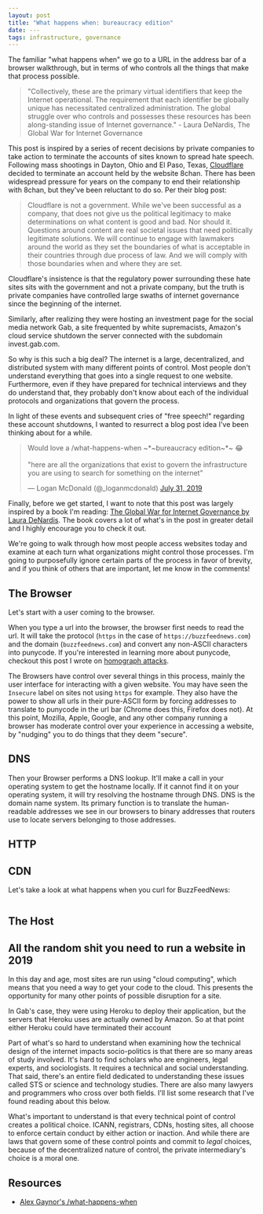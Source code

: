 ```yaml
---
layout: post
title: "What happens when: bureaucracy edition"
date: ---
tags: infrastructure, governance
---
```

<!-- markdownlint-disable MD033 -->
<!-- markdownlint-disable MD026 -->
<!-- markdownlint-disable MD002 -->

The familiar "what happens when" we go to a URL in the address bar of a browser walkthrough, but in terms of who controls all the things that make that process possible.

> "Collectively, these are the primary virtual identifiers that keep the Internet operational. The requirement that each identifier be globally unique has necessitated centralized administration. The global struggle over who controls and possesses these resources has been along-standing issue of Internet governance." - Laura DeNardis, The Global War for Internet Governance

This post is inspired by a series of recent decisions by private companies to take action to terminate the accounts of sites known to spread hate speech. Following mass shootings in Dayton, Ohio and El Paso, Texas, [Cloudflare][cloudflare] decided to terminate an account held by the website 8chan. There has been widespread pressure for years on the company to end their relationship with 8chan, but they've been reluctant to do so. Per their blog post:

> Cloudflare is not a government. While we've been successful as a company, that does not give us the political legitimacy to make determinations on what content is good and bad. Nor should it. Questions around content are real societal issues that need politically legitimate solutions. We will continue to engage with lawmakers around the world as they set the boundaries of what is acceptable in their countries through due process of law. And we will comply with those boundaries when and where they are set.

Cloudflare's insistence is that the regulatory power surrounding these hate sites sits with the government and not a private company, but the truth is private companies have controlled large swaths of internet governance since the beginning of the internet.

Similarly, after realizing they were hosting an investment page for the social media network Gab, a site frequented by white supremacists, Amazon's cloud service shutdown the server connected with the subdomain invest.gab.com.

So why is this such a big deal? The internet is a large, decentralized, and distributed system with many different points of control. Most people don't understand everything that goes into a single request to one website. Furthermore, even if they have prepared for technical interviews and they do understand that, they probably don't know about each of the individual protocols and organizations that govern the process.

In light of these events and subsequent cries of "free speech!" regarding these account shutdowns, I wanted to resurrect a blog post idea I've been thinking about for a while.

<blockquote class="twitter-tweet" data-lang="en"><p lang="en" dir="ltr">Would love a /what-happens-when ~*~bureaucracy edition~*~ 😂<br><br>&quot;here are all the organizations that exist to govern the infrastructure you are using to search for something on the internet&quot;</p>&mdash; Logan McDonald (@_loganmcdonald) <a href="https://twitter.com/_loganmcdonald/status/1156663790546640896?ref_src=twsrc%5Etfw">July 31, 2019</a></blockquote>
<script async src="https://platform.twitter.com/widgets.js" charset="utf-8"></script>

Finally, before we get started, I want to note that this post was largely inspired by a book I'm reading: [The Global War for Internet Governance by Laura DeNardis][denardis]. The book covers a lot of what's in the post in greater detail and I highly encourage you to check it out.

We're going to walk through how most people access websites today and examine at each turn what organizations might control those processes. I'm going to purposefully ignore certain parts of the process in favor of brevity, and if you think of others that are important, let me know in the comments!

## The Browser

Let's start with a user coming to the browser.

When you type a url into the browser, the browser first needs to read the url. It will take the protocol (`https` in the case of `https://buzzfeednews.com`) and the domain (`buzzfeednews.com`) and convert any non-ASCII characters into punycode. If you're interested in learning more about punycode, checkout this post I wrote on [homograph attacks][homograph].

The Browsers have control over several things in this process, mainly the user interface for interacting with a given website. You may have seen the `Insecure` label on sites not using `https` for example. They also have the power to show all urls in their pure-ASCII form by forcing addresses to translate to punycode in the url bar (Chrome does this, Firefox does not). At this point, Mozilla, Apple, Google, and any other company running a browser has moderate control over your experience in accessing a website, by "nudging" you to do things that they deem "secure".

## DNS

Then your Browser performs a DNS lookup. It'll make a call in your operating system to get the hostname locally. If it cannot find it on your operating system, it will try resolving the hostname through DNS. DNS is the domain name system. Its primary function is to translate the human-readable addresses we see in our browsers to binary addresses that routers use to locate servers belonging to those addresses.

## HTTP

## CDN

Let's take a look at what happens when you curl for BuzzFeedNews:

```bash

```

## The Host

## All the random shit you need to run a website in 2019

In this day and age, most sites are run using "cloud computing", which means that you need a way to get your code to the cloud. This presents the opportunity for many other points of possible disruption for a site.

In Gab's case, they were using Heroku to deploy their application, but the servers that Heroku uses are actually owned by Amazon. So at that point either Heroku could have terminated their account

Part of what's so hard to understand when examining how the technical design of the internet impacts socio-politics is that there are so many areas of study involved. It's hard to find scholars who are engineers, legal experts, and sociologists. It requires a technical and social understanding. That said, there's an entire field dedicated to understanding these issues called STS or science and technology studies. There are also many lawyers and programmers who cross over both fields. I'll list some research that I've found reading about this below.

What's important to understand is that every technical point of control creates a political choice. ICANN, registrars, CDNs, hosting sites, all choose to enforce certain conduct by either action or inaction. And while there are laws that govern some of these control points and commit to _legal_ choices, because of the decentralized nature of control, the private intermediary's choice is a moral one.

## Resources

* [Alex Gaynor's /what-happens-when](whw)

[cloudflare]: https://blog.cloudflare.com/terminating-service-for-8chan/
[ipo]: https://news.crunchbase.com/news/cloudflare-said-to-pursue-september-ipo-we-say-heck-yes/
[denardis]: https://yalebooks.yale.edu/book/9780300181357/global-war-internet-governance
[whw]: https://github.com/alex/what-happens-when
[homograph]: https://dev.to/logan/homographs-attack--5a1p
[denardisbook]: https://yalebooks.yale.edu/book/9780300181357/global-war-internet-governance
[denardisdns]: https://onlinelibrary.wiley.com/doi/full/10.1002/poi3.195
